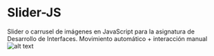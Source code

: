 # Slider-JS
Slider o carrusel de imágenes en JavaScript para la asignatura de Desarrollo de Interfaces. Movimiento automático + interacción manual
![alt text](https://raw.githubusercontent.com/crikan/Slider-JS/master/path/to/img.png)
